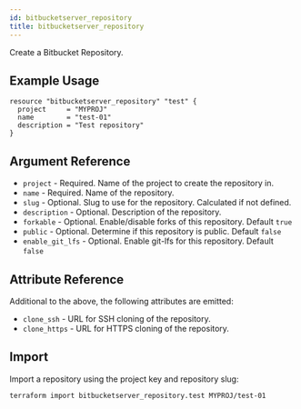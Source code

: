 ```yaml
---
id: bitbucketserver_repository
title: bitbucketserver_repository
---
```


Create a Bitbucket Repository.

## Example Usage

```hcl
resource "bitbucketserver_repository" "test" {
  project     = "MYPROJ"
  name        = "test-01"
  description = "Test repository"
}
```

## Argument Reference

* `project` - Required. Name of the project to create the repository in.
* `name` - Required. Name of the repository.
* `slug` - Optional. Slug to use for the repository. Calculated if not defined.
* `description` - Optional. Description of the repository.
* `forkable` - Optional. Enable/disable forks of this repository. Default `true`
* `public` - Optional. Determine if this repository is public. Default `false`
* `enable_git_lfs` - Optional. Enable git-lfs for this repository. Default `false`

## Attribute Reference

Additional to the above, the following attributes are emitted:

* `clone_ssh` - URL for SSH cloning of the repository.
* `clone_https` - URL for HTTPS cloning of the repository.

## Import

Import a repository using the project key and repository slug:

```
terraform import bitbucketserver_repository.test MYPROJ/test-01
```
